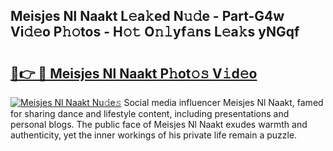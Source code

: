 ## Meisjes Nl Naakt L𝚎a𝚔ed N𝚞𝚍e - Part-G4w Vi𝚍𝚎o P𝚑𝚘tos - H𝚘𝚝 O𝚗𝚕yf𝚊ns L𝚎a𝚔s yNGqf

# <h2><a href="http://kf1z8sj.oniu.top/?m=Meisjes+Nl+Naakt">🔗👉 🔴 Meisjes Nl Naakt P𝚑ot𝚘𝚜 V𝚒d𝚎o</a></h2>

[![Meisjes Nl Naakt Nu𝚍e𝚜](https://i.imgur.com/0qMVB7G.gif)](http://kf1z8sj.oniu.top/?m=Meisjes+Nl+Naakt)
Social media influencer Meisjes Nl Naakt, famed for sharing dance and lifestyle content, including presentations and personal blogs. The public face of Meisjes Nl Naakt exudes warmth and authenticity, yet the inner workings of his private life remain a puzzle.  
